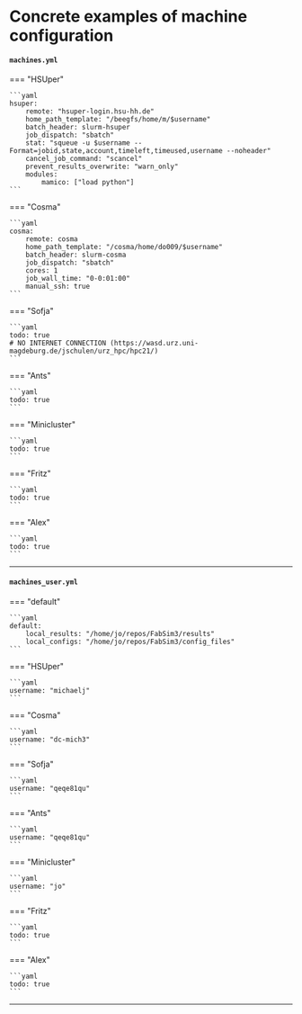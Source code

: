 # Concrete examples of machine configuration

#### `machines.yml`

=== "HSUper"

    ```yaml
    hsuper:
        remote: "hsuper-login.hsu-hh.de"
        home_path_template: "/beegfs/home/m/$username"
        batch_header: slurm-hsuper
        job_dispatch: "sbatch"
        stat: "squeue -u $username --Format=jobid,state,account,timeleft,timeused,username --noheader"
        cancel_job_command: "scancel"
        prevent_results_overwrite: "warn_only"
        modules:
            mamico: ["load python"]
    ```

=== "Cosma"

    ```yaml
    cosma:
        remote: cosma
        home_path_template: "/cosma/home/do009/$username"
        batch_header: slurm-cosma
        job_dispatch: "sbatch"
        cores: 1
        job_wall_time: "0-0:01:00"
        manual_ssh: true
    ```

=== "Sofja"

    ```yaml
    todo: true
    # NO INTERNET CONNECTION (https://wasd.urz.uni-magdeburg.de/jschulen/urz_hpc/hpc21/)
    ```

=== "Ants"

    ```yaml
    todo: true
    ```

=== "Minicluster"

    ```yaml
    todo: true
    ```

=== "Fritz"

    ```yaml
    todo: true
    ```

=== "Alex"

    ```yaml
    todo: true
    ```
----

#### `machines_user.yml`

=== "default"

    ```yaml
    default:
        local_results: "/home/jo/repos/FabSim3/results"
        local_configs: "/home/jo/repos/FabSim3/config_files"
    ```

=== "HSUper"

    ```yaml
    username: "michaelj"
    ```

=== "Cosma"

    ```yaml
    username: "dc-mich3"
    ```

=== "Sofja"

    ```yaml
    username: "qeqe81qu"
    ```

=== "Ants"

    ```yaml
    username: "qeqe81qu"
    ```

=== "Minicluster"

    ```yaml
    username: "jo"
    ```

=== "Fritz"

    ```yaml
    todo: true
    ```

=== "Alex"

    ```yaml
    todo: true
    ```
----